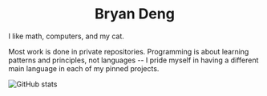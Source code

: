 <h1 align="center">Bryan Deng</h1>

I like math, computers, and my cat.

Most work is done in private repositories. Programming is about learning patterns and principles, not languages -- I pride myself in having a different main language in each of my pinned projects.

![GitHub stats](https://github-readme-stats.vercel.app/api/top-langs/?username=Blackgaurd&layout=compact&langs_count=4)
